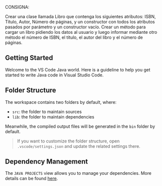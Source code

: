CONSIGNA:

Crear una clase llamada Libro que contenga los siguientes atributos: ISBN, Título, Autor, Número de páginas, y un constructor con todos los atributos pasados por parámetro y un constructor vacío. Crear un método para cargar un libro pidiendo los datos al usuario y luego informar mediante otro método el número de ISBN, el título, el autor del libro y el número de páginas.


## Getting Started

Welcome to the VS Code Java world. Here is a guideline to help you get started to write Java code in Visual Studio Code.

## Folder Structure

The workspace contains two folders by default, where:

- `src`: the folder to maintain sources
- `lib`: the folder to maintain dependencies

Meanwhile, the compiled output files will be generated in the `bin` folder by default.

> If you want to customize the folder structure, open `.vscode/settings.json` and update the related settings there.

## Dependency Management

The `JAVA PROJECTS` view allows you to manage your dependencies. More details can be found [here](https://github.com/microsoft/vscode-java-dependency#manage-dependencies).

